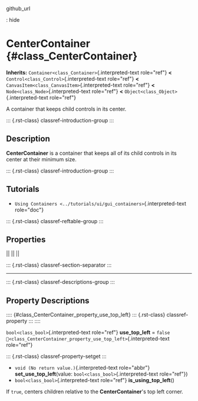 github_url

:   hide

# CenterContainer {#class_CenterContainer}

**Inherits:** `Container<class_Container>`{.interpreted-text role="ref"}
**\<** `Control<class_Control>`{.interpreted-text role="ref"} **\<**
`CanvasItem<class_CanvasItem>`{.interpreted-text role="ref"} **\<**
`Node<class_Node>`{.interpreted-text role="ref"} **\<**
`Object<class_Object>`{.interpreted-text role="ref"}

A container that keeps child controls in its center.

::: {.rst-class}
classref-introduction-group
:::

## Description

**CenterContainer** is a container that keeps all of its child controls
in its center at their minimum size.

::: {.rst-class}
classref-introduction-group
:::

## Tutorials

- `Using Containers <../tutorials/ui/gui_containers>`{.interpreted-text
  role="doc"}

::: {.rst-class}
classref-reftable-group
:::

## Properties

||
||
||

::: {.rst-class}
classref-section-separator
:::

------------------------------------------------------------------------

::: {.rst-class}
classref-descriptions-group
:::

## Property Descriptions

:::: {#class_CenterContainer_property_use_top_left}
::: {.rst-class}
classref-property
:::
::::

`bool<class_bool>`{.interpreted-text role="ref"} **use_top_left** =
`false`
`🔗<class_CenterContainer_property_use_top_left>`{.interpreted-text
role="ref"}

::: {.rst-class}
classref-property-setget
:::

- `void (No return value.)`{.interpreted-text role="abbr"}
  **set_use_top_left**(value: `bool<class_bool>`{.interpreted-text
  role="ref"})
- `bool<class_bool>`{.interpreted-text role="ref"}
  **is_using_top_left**()

If `true`, centers children relative to the **CenterContainer**\'s top
left corner.
